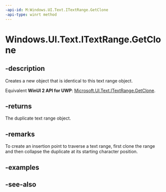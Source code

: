 ```yaml
---
-api-id: M:Windows.UI.Text.ITextRange.GetClone
-api-type: winrt method
---
```


<!-- Method syntax
public Windows.UI.Text.ITextRange GetClone()
-->

# Windows.UI.Text.ITextRange.GetClone

## -description
Creates a new object that is identical to this text range object.

Equivalent **WinUI 2 API for UWP**: [Microsoft.UI.Text.ITextRange.GetClone](/windows/winui/api/microsoft.ui.text.itextrange.getclone).

## -returns
The duplicate text range object.

## -remarks
To create an insertion point to traverse a text range, first clone the range and then collapse the duplicate at its starting character position.

## -examples

## -see-also
